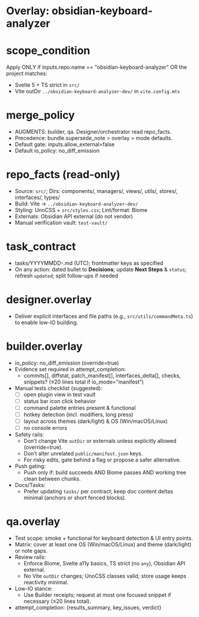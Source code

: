 # Overlay: obsidian-keyboard-analyzer

# scope_condition

Apply ONLY if inputs.repo.name == "obsidian-keyboard-analyzer" OR the project matches:

- Svelte 5 + TS strict in `src/`
- Vite outDir `../obsidian-keyboard-analyzer-dev/` in `vite.config.mts`

# merge_policy

- AUGMENTS: builder, qa. Designer/orchestrator read repo_facts.
- Precedence: bundle.supersede_note > overlay > mode defaults.
- Default gate: inputs.allow_external=false
- Default io_policy: no_diff_emission

# repo_facts (read-only)

- Source: `src/`; Dirs: components/, managers/, views/, utils/, stores/, interfaces/, types/
- Build: Vite → `../obsidian-keyboard-analyzer-dev/`
- Styling: UnoCSS + `src/styles.css`; Lint/format: Biome
- Externals: Obsidian API external (do not vendor)
- Manual verification vault: `test-vault/`

# task_contract

- tasks/YYYYMMDD-<kebab-slug>.md (UTC); frontmatter keys as specified
- On any action: dated bullet to **Decisions**; update **Next Steps** & `status`; refresh `updated`; split follow-ups if needed

# designer.overlay

- Deliver explicit interfaces and file paths (e.g., `src/utils/commandMeta.ts`) to enable low-IO building.

# builder.overlay

- io_policy: no_diff_emission (override=true)
- Evidence set required in attempt_completion:
  - commits[], diffstat, patch_manifest[], interfaces_delta[], checks, snippets? (≤20 lines total if io_mode="manifest")
- Manual tests checklist (suggested):
  - [ ] open plugin view in test vault
  - [ ] status bar icon click behavior
  - [ ] command palette entries present & functional
  - [ ] hotkey detection (incl. modifiers, long press)
  - [ ] layout across themes (dark/light) & OS (Win/macOS/Linux)
  - [ ] no console errors
- Safety rails:
  - Don’t change Vite `outDir` or externals unless explicitly allowed (override=true).
  - Don’t alter unrelated `public/manifest.json` keys.
  - For risky edits, gate behind a flag or propose a safer alternative.
- Push gating:
  - Push only if: build succeeds AND Biome passes AND working tree clean between chunks.
- Docs/Tasks:
  - Prefer updating `tasks/` per contract; keep doc content deltas minimal (anchors or short fenced blocks).

# qa.overlay

- Test scope: smoke + functional for keyboard detection & UI entry points.
- Matrix: cover at least one OS (Win/macOS/Linux) and theme (dark/light) or note gaps.
- Review rails:
  - Enforce Biome, Svelte a11y basics, TS strict (no `any`), Obsidian API external.
  - No Vite `outDir` changes; UnoCSS classes valid; store usage keeps reactivity minimal.
- Low-IO stance:
  - Use Builder receipts; request at most one focused snippet if necessary (≤20 lines total).
- attempt_completion: {results_summary, key_issues, verdict}
